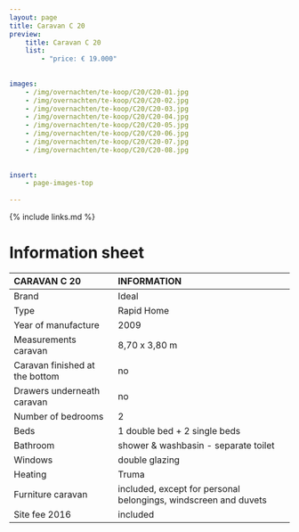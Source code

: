 ```yaml
---
layout: page
title: Caravan C 20
preview: 
    title: Caravan C 20
    list:
        - "price: € 19.000"
        
        
images:
    - /img/overnachten/te-koop/C20/C20-01.jpg
    - /img/overnachten/te-koop/C20/C20-02.jpg
    - /img/overnachten/te-koop/C20/C20-03.jpg
    - /img/overnachten/te-koop/C20/C20-04.jpg
    - /img/overnachten/te-koop/C20/C20-05.jpg
    - /img/overnachten/te-koop/C20/C20-06.jpg
    - /img/overnachten/te-koop/C20/C20-07.jpg
    - /img/overnachten/te-koop/C20/C20-08.jpg
    
    
insert:
    - page-images-top
    
---
```


{% include links.md %}



# Information sheet

CARAVAN C 20                | INFORMATION | 
:---------------------------|:------------|
Brand                       |Ideal               
Type                        |Rapid Home         
Year of manufacture         |2009       
Measurements caravan        |8,70 x 3,80 m
Caravan finished at the bottom  |no     
Drawers underneath caravan      |no 
Number of bedrooms          |2
Beds               |1 double bed + 2 single beds
Bathroom           |shower & washbasin - separate toilet 
Windows                      |double glazing
Heating           |Truma
Furniture caravan            |included, except for personal belongings, windscreen and duvets
Site fee 2016  |included
